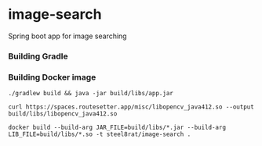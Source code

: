 # image-search
Spring boot app for image searching

### Building Gradle


### Building Docker image
`./gradlew build && java -jar build/libs/app.jar`

`curl https://spaces.routesetter.app/misc/libopencv_java412.so --output build/libs/libopencv_java412.so`

`docker build --build-arg JAR_FILE=build/libs/*.jar --build-arg LIB_FILE=build/libs/*.so -t steel8rat/image-search .`

